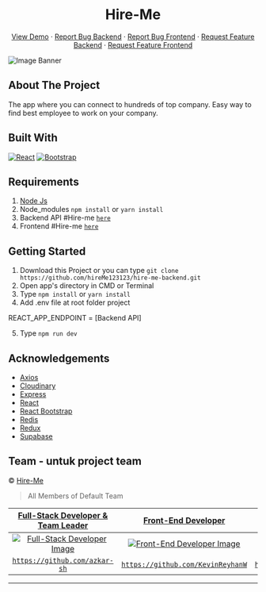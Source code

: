 <h1 align='center'>Hire-Me</h1>
  <p align="center">
    <a href="link_deploy">View Demo</a>
    ·
    <a href="https://github.com/usergithub/hire-me-backend/issues">Report Bug Backend</a>
    ·
    <a href="https://github.com/hireMe123123/hire-me-frontend/issues">Report Bug Frontend</a>
    ·
    <a href="https://github.com/usergithub/hire-me-backend/pulls">Request Feature Backend</a>
    ·
    <a href="https://github.com/hireMe123123/hire-me-frontend/pulls">Request Feature Frontend</a>
  </p>

![Image Banner](src/assets/img/bannerREADME.png)

## About The Project

The app where you can connect to hundreds of top company. Easy way to find best employee to work on your company.

## Built With

[![React](https://img.shields.io/badge/React-v17.0.2-blue)](https://github.com/facebook/react)
[![Bootstrap](https://img.shields.io/badge/Bootstrap-v4.6.x-blue)](https://github.com/react-bootstrap/react-bootstrap)

## Requirements

1. <a href="https://nodejs.org/en/download/">Node Js</a>
2. Node_modules `npm install` or `yarn install`
3. Backend API #Hire-me [`here`](https://github.com/hireMe123123/hire-me-backend)
4. Frontend #Hire-me [`here`](https://github.com/hireMe123123/hire-me-frontend)

## Getting Started

1. Download this Project or you can type `git clone https://github.com/hireMe123123/hire-me-backend.git`
2. Open app's directory in CMD or Terminal
3. Type `npm install` or `yarn install`
4. Add .env file at root folder project

REACT_APP_ENDPOINT = [Backend API]

5. Type `npm run dev`

## Acknowledgements

- [Axios](https://www.npmjs.com/package/axios)
- [Cloudinary](https://cloudinary.com/)
- [Express](https://www.express.com)
- [React](https://reactjs.org/)
- [React Bootstrap](https://react-bootstrap.github.io/)
- [Redis](https://redis.com/)
- [Redux](https://redux.js.org/)
- [Supabase](https://supabase.com/)

## Team - untuk project team

© [Hire-Me](https://github.com/hireMe123123)

> All Members of Default Team

|          <a href="https://github.com/azkar-sh" target="_blank">**Full-Stack Developer & Team Leader**</a>          |                 <a href="https://github.com/KevinReyhanW" target="_blank">**Front-End Developer**</a>                  |                 <a href="https://github.com/mabdullah12101" target="_blank">**Front-End Developer**</a>                  |                 <a href="https://github.com/rizkyark" target="_blank">**Front-End Developer**</a>                  |                 <a href="https://github.com/saintrosid21" target="_blank">**Back-End Developer**</a>                  |                      <a href="https://github.com/Fhmi00" target="_blank">**Back-End Developer**</a>                       |               <a href="https://github.com/ahmaddhohirazhari" target="_blank">**Back-End Developer**</a>               |
| :----------------------------------------------------------------------------------------------------------------: | :--------------------------------------------------------------------------------------------------------------------: | :----------------------------------------------------------------------------------------------------------------------: | :----------------------------------------------------------------------------------------------------------------: | :-------------------------------------------------------------------------------------------------------------------: | :-----------------------------------------------------------------------------------------------------------------------: | :-------------------------------------------------------------------------------------------------------------------: |
| [![Full-Stack Developer Image](https://avatars.githubusercontent.com/u/74675235?v=4)](https://github.com/azkar-sh) | [![Front-End Developer Image](https://avatars.githubusercontent.com/u/109788771?v=4)](https://github.com/KevinReyhanW) | [![Front-End Developer Image](https://avatars.githubusercontent.com/u/111334061?v=4)](https://github.com/mabdullah12101) | [![Front-End Developer Image](https://avatars.githubusercontent.com/u/101084270?v=4)](https://github.com/rizkyark) | [![Back-End Developer Image](https://avatars.githubusercontent.com/u/110646618?v=4)](https://github.com/saintrosid21) | [![Back-End Developer Image](https://avatars.githubusercontent.com/u/88100780?v=4)](https://github.com/ahmaddhohirazhari) | [![Back-End Developer Image](https://avatars.githubusercontent.com/u/101547733?s=400&v=4)](https://github.com/Fhmi00) |
|              <a href="https://github.com/azkar-sh" target="_blank">`https://github.com/azkar-sh`</a>               |            <a href="https://github.com/KevinReyhanW" target="_blank">`https://github.com/KevinReyhanW`</a>             |           <a href="https://github.com/mabdullah12101" target="_blank">`https://github.com/mabdullah12101`</a>            |              <a href="https://github.com/rizkyark" target="_blank">`https://github.com/rizkyark`</a>               |            <a href="https://github.com/saintrosid21" target="_blank">`https://github.com/saintrosid21`</a>            |         <a href="https://github.com/ahmaddhohirazhari" target="_blank">`https://github.com/ahmaddhohirazhari`</a>         |                  <a href="https://github.com/Fhmi00" target="_blank">`https://github.com/Fhmi00`</a>                  |

---
